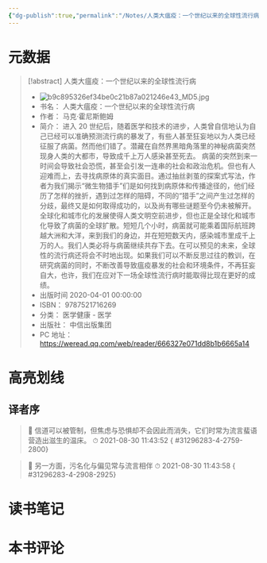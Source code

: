 ```yaml
---
{"dg-publish":true,"permalink":"/Notes/人类大瘟疫：一个世纪以来的全球性流行病/"}
---
```



# 元数据

> [!abstract] 人类大瘟疫：一个世纪以来的全球性流行病
> - ![b9c895326ef34be0c21b87a021246e43_MD5.jpg](/img/user/Attachments/b9c895326ef34be0c21b87a021246e43_MD5.jpg)
> - 书名： 人类大瘟疫：一个世纪以来的全球性流行病
> - 作者： 马克·霍尼斯鲍姆
> - 简介： 进入 20 世纪后，随着医学和技术的进步，人类曾自信地认为自己已经可以准确预测流行病的暴发了，有些人甚至狂妄地以为人类已经征服了病菌。然而他们错了。潜藏在自然界黑暗角落里的神秘病菌突然现身人类的大都市，导致成千上万人感染甚至死去。 病菌的突然到来一时间会导致社会恐慌，甚至会引发一连串的社会和政治危机。但也有人迎难而上，去寻找病原体的真实面目。通过抽丝剥茧的探案式写法，作者为我们揭示“微生物猎手”们是如何找到病原体和传播途径的，他们经历了怎样的挫折，遇到过怎样的阻碍，不同的“猎手”之间产生过怎样的分歧，最终又是如何取得成功的，以及尚有哪些谜题至今仍未被解开。 全球化和城市化的发展使得人类文明空前进步，但也正是全球化和城市化导致了病菌的全球扩散。短短几个小时，病菌就可能乘着国际航班跨越大洲和大洋，来到我们的身边，并在短短数天内，感染城市里成千上万的人。我们人类必将与病菌继续共存下去。在可以预见的未来，全球性的流行病还将会不时地出现。如果我们可以不断反思过往的教训，在研究病菌的同时，不断改善导致瘟疫暴发的社会和环境条件，不再狂妄自大，也许，我们在应对下一场全球性流行病时能取得比现在更好的成绩。
> - 出版时间 2020-04-01 00:00:00
> - ISBN： 9787521716269
> - 分类： 医学健康 - 医学
> - 出版社： 中信出版集团
> - PC 地址：https://weread.qq.com/web/reader/666327e071dd8b1b6665a14

# 高亮划线

## 译者序

> 📌 信道可以被管制，但焦虑与恐惧却不会因此而消失，它们时常为流言蜚语营造出滋生的温床。
> ⏱ 2021-08-30 11:43:52
{ #31296283-4-2759-2800}


> 📌 另一方面，污名化与偏见常与流言相伴
> ⏱ 2021-08-30 11:43:58
{ #31296283-4-2908-2925}


# 读书笔记

# 本书评论
